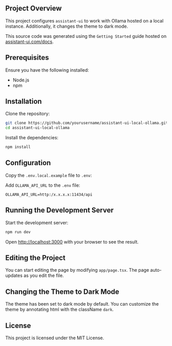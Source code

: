 ## Project Overview

This project configures `assistant-ui` to work with Ollama hosted on a local instance. Additionally, it changes the theme to dark mode.

This source code was generated using the `Getting Started` guide hosted on [assistant-ui.com/docs](https://www.assistant-ui.com/docs).

## Prerequisites

Ensure you have the following installed:

- Node.js
- npm

## Installation

Clone the repository:

```bash
git clone https://github.com/yourusername/assistant-ui-local-ollama.git
cd assistant-ui-local-ollama
```

Install the dependencies:

```bash
npm install
```

## Configuration

Copy the `.env.local.example` file to `.env`:

Add `OLLAMA_API_URL` to the `.env` file:

```
OLLAMA_API_URL=http:/x.x.x.x:11434/api
```

## Running the Development Server

Start the development server:

```bash
npm run dev
```

Open [http://localhost:3000](http://localhost:3000) with your browser to see the result.

## Editing the Project

You can start editing the page by modifying `app/page.tsx`. The page auto-updates as you edit the file.

## Changing the Theme to Dark Mode

The theme has been set to dark mode by default. You can customize the theme by annotating html with the className `dark`.

## License

This project is licensed under the MIT License.
